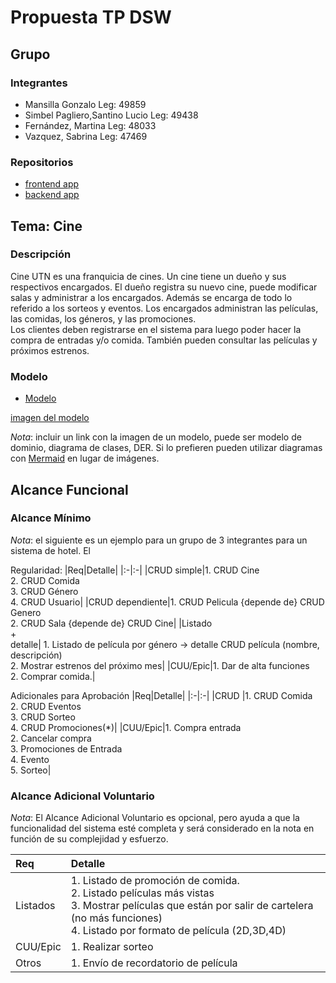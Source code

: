 # Propuesta TP DSW

## Grupo
### Integrantes
* Mansilla Gonzalo Leg: 49859
* Simbel Pagliero,Santino Lucio Leg: 49438
* Fernández, Martina Leg: 48033
* Vazquez, Sabrina Leg: 47469 


### Repositorios
* [frontend app](https://github.com/gonza2nm/cineUTN-frontend)
* [backend app](https://github.com/gonza2nm/cineUTN-backend)

## Tema: Cine
### Descripción
Cine UTN es una franquicia de cines. Un cine tiene un dueño y sus respectivos encargados. El dueño registra su nuevo cine, puede modificar salas y administrar a los encargados. Además se encarga de todo lo referido a los sorteos y eventos.
Los encargados administran las películas, las comidas, los géneros, y las promociones.  
Los clientes deben registrarse en el sistema para luego poder hacer la compra de entradas y/o comida. También pueden consultar las películas y próximos estrenos. 

### Modelo
* [Modelo](https://app.diagrams.net/#G11WrESic0HIv2KUoiPSt1pC8J9RV4a3Y3#%7B%22pageId%22%3A%22qWFum7RDt3cktn1nixqp%22%7D)
  
[imagen del modelo](https://drive.google.com/file/d/1pCvPwV4grpSzm78EUiYKmU_U586tpWAS/view?usp=drive_link)

*Nota*: incluir un link con la imagen de un modelo, puede ser modelo de dominio, diagrama de clases, DER. Si lo prefieren pueden utilizar diagramas con [Mermaid](https://mermaid.js.org) en lugar de imágenes.

## Alcance Funcional 

### Alcance Mínimo

*Nota*: el siguiente es un ejemplo para un grupo de 3 integrantes para un sistema de hotel. El 

Regularidad:
|Req|Detalle|
|:-|:-|
|CRUD simple|1. CRUD Cine<br>2. CRUD Comida<br>3. CRUD Género<br>4. CRUD Usuario|
|CRUD dependiente|1. CRUD Pelicula {depende de} CRUD Genero<br>2. CRUD Sala {depende de} CRUD Cine|
|Listado<br>+<br>detalle| 1. Listado de película por género -> detalle CRUD película (nombre, descripción)<br> 2. Mostrar estrenos del próximo mes|
|CUU/Epic|1. Dar de alta funciones<br>2. Comprar comida.|


Adicionales para Aprobación
|Req|Detalle|
|:-|:-|
|CRUD |1. CRUD Comida<br>2. CRUD Eventos<br>3. CRUD Sorteo<br>4. CRUD Promociones(*)|
|CUU/Epic|1. Compra entrada<br>2. Cancelar compra<br>3. Promociones de Entrada<br>4. Evento<br>5. Sorteo|


### Alcance Adicional Voluntario

*Nota*: El Alcance Adicional Voluntario es opcional, pero ayuda a que la funcionalidad del sistema esté completa y será considerado en la nota en función de su complejidad y esfuerzo.

|Req|Detalle|
|:-|:-|
|Listados |1. Listado de promoción de comida.<br>2. Listado películas más vistas<br>3. Mostrar películas que están por salir de cartelera (no más funciones)<br>4. Listado por formato de película (2D,3D,4D)|
|CUU/Epic|1. Realizar sorteo<br>|
|Otros|1. Envío de recordatorio de película|

